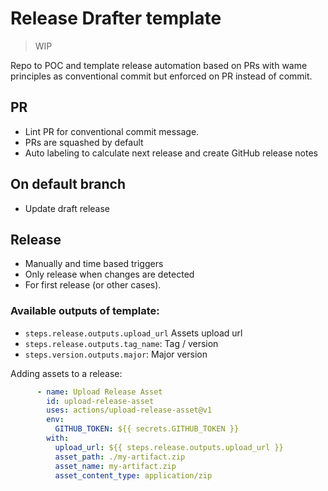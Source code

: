 # Release Drafter template

> WIP

Repo to POC and template release automation based on PRs with wame principles as conventional commit but enforced on PR instead of commit.

## PR

- Lint PR for conventional commit message. 
- PRs are squashed by default
- Auto labeling to calculate next release and create GitHub release notes

## On default branch

- Update draft release

## Release

- Manually and time based triggers
- Only release when changes are detected
- For first release (or other cases).

### Available outputs of template:

- `steps.release.outputs.upload_url` Assets upload url
- `steps.release.outputs.tag_name`: Tag / version
- `steps.version.outputs.major`: Major version

Adding assets to a release:

```yaml
      - name: Upload Release Asset
        id: upload-release-asset 
        uses: actions/upload-release-asset@v1
        env:
          GITHUB_TOKEN: ${{ secrets.GITHUB_TOKEN }}
        with:
          upload_url: ${{ steps.release.outputs.upload_url }}  
          asset_path: ./my-artifact.zip
          asset_name: my-artifact.zip
          asset_content_type: application/zip
```
